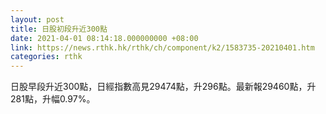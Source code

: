```yaml
---
layout: post
title: 日股初段升近300點
date: 2021-04-01 08:14:18.000000000 +08:00
link: https://news.rthk.hk/rthk/ch/component/k2/1583735-20210401.htm
categories: rthk
---
```


日股早段升近300點，日經指數高見29474點，升296點。最新報29460點，升281點，升幅0.97%。
